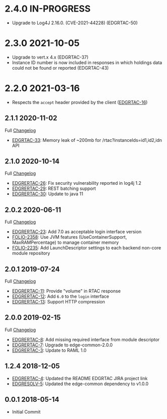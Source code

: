 # 2.4.0 IN-PROGRESS

* Upgrade to Log4J 2.16.0. (CVE-2021-44228) (EDGRTAC-50)

# 2.3.0 2021-10-05

* Upgrade to vert.x 4.x (EDGRTAC-37)
* Instance ID number is now included in responses in which holdings data could not be found or reported (EDGRTAC-43)

# 2.2.0 2021-03-16

* Respects the `accept` header provided by the client ([EDGRTAC-16](https://issues.folio.org/browse/EDGRTAC-16))

## 2.1.1 2020-11-02

Full [Changelog](https://github.com/folio-org/edge-rtac/compare/v2.1.0...v2.1.1)

 * [EDGRTAC-33](https://issues.folio.org/browse/EDGRTAC-33): Memory leak of ~200mb for /rtac?instanceIds=id1,id2,idn API

## 2.1.0 2020-10-14

Full [Changelog](https://github.com/folio-org/edge-rtac/compare/v2.0.2...v2.1.0)

 * [EDGRERTAC-26](https://issues.folio.org/browse/EDGRTAC-26): Fix security vulnerability reported in log4j 1.2
 * [EDGRERTAC-29](https://issues.folio.org/browse/EDGRTAC-29): REST batching support
 * [EDGRERTAC-30](https://issues.folio.org/browse/EDGRTAC-30): Update to java 11
 
## 2.0.2 2020-06-11

Full [Changelog](https://github.com/folio-org/edge-rtac/compare/v2.0.1...v2.0.2)

 * [EDGRERTAC-23](https://issues.folio.org/browse/EDGRTAC-23): Add 7.0 as acceptable login interface version
 * [FOLIO-2358](https://issues.folio.org/browse/FOLIO-2358): Use JVM features (UseContainerSupport, MaxRAMPercentage) to manage container memory
 * [FOLIO-2235](https://issues.folio.org/browse/FOLIO-2235): Add LaunchDescriptor settings to each backend non-core module repository

## 2.0.1 2019-07-24

Full [Changelog](https://github.com/folio-org/edge-rtac/compare/v2.0.0...v2.0.1)

 * [EDGRERTAC-11](https://issues.folio.org/browse/EDGRTAC-11): Provide "volume" in RTAC response
 * [EDGRERTAC-12](https://issues.folio.org/browse/EDGRTAC-12): Add `6.0` to the `login` interface
 * [EDGRERTAC-13](https://issues.folio.org/browse/EDGRTAC-13): Support HTTP compression

## 2.0.0 2019-02-15

Full [Changelog](https://github.com/folio-org/edge-rtac/compare/v1.2.4...v2.0.0)

 * [EDGRERTAC-8](https://issues.folio.org/browse/EDGRTAC-8): Add missing required interface from module descriptor
 * [EDGRERTAC-7](https://issues.folio.org/browse/EDGRTAC-7): Upgrade to edge-common-2.0.0
 * [EDGRERTAC-3](https://issues.folio.org/browse/EDGRTAC-3): Update to RAML 1.0

## 1.2.4 2018-12-05
 * [EDGRERTAC-4](https://issues.folio.org/browse/EDGRTAC-4): Updated the README
   EDGRTAC JIRA project link
 * [EDGRESOLV-5](https://issues.folio.org/browse/EDGRTAC-5): Updated the
   edge-common dependency to v1.0.0

## 0.0.1 2018-05-14
 * Initial Commit
